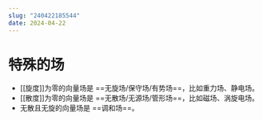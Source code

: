 ```yaml
---
slug: "240422185544"
date: 2024-04-22
---
```


# 特殊的场

- [[旋度]]为零的向量场是 ==无旋场/保守场/有势场==，比如重力场、静电场。
- [[散度]]为零的向量场是 ==无散场/无源场/管形场==，比如磁场、涡旋电场。
- 无散且无旋的向量场是 ==调和场==。
